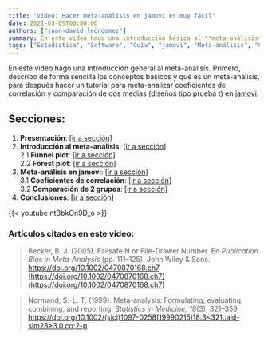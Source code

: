 ```yaml
---
title: "Video: Hacer meta-análisis en jamovi es muy fácil"
date: 2021-05-09T00:00:00
authors: ["juan-david-leongomez"]
summary: En este video hago una introducción básica al **meta-análisis**, y explico cómo cmeta-analizar coeficientes de correlación y comparaciones de 2 medias en [jamovi](https://www.jamovi.org/). 
tags: ["Estadística", "Software", "Guía", "jamovi", "Meta-análisis", "Correlación", "Pruebas t"]
---
```


En este video hago una introducción general al meta-análisis. Primero, describo de forma sencilla los conceptos básicos y qué es un meta-análisis, para después hacer un tutorial para meta-analizar coeficientes de correlación y comparación de dos medias (diseños tipo prueba t) en [jamovi](https://www.jamovi.org/).


## Secciones:

1. **Presentación**: [[ir a sección]](https://youtu.be/ntBbkOn9D_o) 
2. **Introducción al meta-análisis**: [[ir a sección]](https://youtu.be/ntBbkOn9D_o?t=110)  
  2.1 **Funnel plot**: [[ir a sección]](https://youtu.be/ntBbkOn9D_o?t=389)  
  2.2 **Forest plot**: [[ir a sección]](https://youtu.be/ntBbkOn9D_o?t=601)  
3. **Meta-análisis en jamovi**: [[ir a sección]](https://youtu.be/ntBbkOn9D_o?t=796)  
  3.1 **Coeficientes de correlación**: [[ir a sección]](https://youtu.be/ntBbkOn9D_o?t=870)  
  3.2 **Comparación de 2 grupos**: [[ir a sección]](https://youtu.be/ntBbkOn9D_o?t=1730)  
4. **Conclusiones**: [[ir a sección]](https://youtu.be/ntBbkOn9D_o?t=2288)  

{{< youtube ntBbkOn9D_o >}}

### Artículos citados en este video: 

> Becker, B. J. (2005). Failsafe N or File-Drawer Number. En *Publication Bias in Meta-Analysis* (pp. 111–125). John Wiley & Sons. https://doi.org/10.1002/0470870168.ch7. [https://doi.org/10.1002/0470870168.ch7](https://doi.org/10.1002/0470870168.ch7)

> Normand, S.-L. T. (1999). Meta-analysis: Formulating, evaluating, combining, and reporting. *Statistics in Medicine, 18*(3), 321–359. [https://doi.org/10.1002/(sici)1097-0258(19990215)18:3<321::aid-sim28>3.0.co;2-p](https://doi.org/10.1002/(sici)1097-0258(19990215)18:3<321::aid-sim28>3.0.co;2-p)
